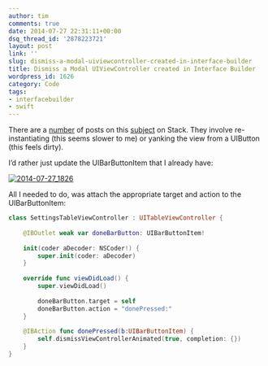 ```yaml
---
author: tim
comments: true
date: 2014-07-27 22:31:11+00:00
dsq_thread_id: '2878223721'
layout: post
link: ''
slug: dismiss-a-modal-uiviewcontroller-created-in-interface-builder
title: Dismiss a Modal UIViewController created in Interface Builder
wordpress_id: 1626
category: Code
tags:
- interfacebuilder
- swift
---
```


There are a [number](http://stackoverflow.com/questions/2796438/uibarbuttonitem-target-action-not-working) of posts on this
[subject](http://stackoverflow.com/questions/7719237/add-a-custom-selector-to-a-uibarbuttonitem) on Stack. They involve re-instantiating (this seems
slower to me) or yanking the view from a UIButton (this feels dirty).

I’d rather just update the UIBarButtonItem that I already have:



[![2014-07-27_1826](https://farm6.staticflickr.com/5566/14575059147_d33d111203_b.jpg)](https://www.flickr.com/photos/timothybroder/14575059147 "View
'2014-07-27_1826' on Flickr.com" )

All I needed to do, was attach the appropriate target and action to the
UIBarButtonItem:

```swift
class SettingsTableViewController : UITableViewController {
    
    @IBOutlet weak var doneBarButton: UIBarButtonItem!
    
    init(coder aDecoder: NSCoder!) {
        super.init(coder: aDecoder)
    }
    
    override func viewDidLoad() {
        super.viewDidLoad()
        
        doneBarButton.target = self
        doneBarButton.action = "donePressed:"
    }
    
    @IBAction func donePressed(b:UIBarButtonItem) {
        self.dismissViewControllerAnimated(true, completion: {})
    }
}
```